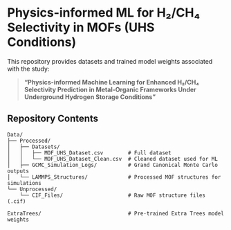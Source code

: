 # Physics-informed ML for H₂/CH₄ Selectivity in MOFs (UHS Conditions)

This repository provides datasets and trained model weights associated with the study:

> **“Physics-informed Machine Learning for Enhanced H₂/CH₄ Selectivity Prediction in Metal-Organic Frameworks Under Underground Hydrogen Storage Conditions”** 

## Repository Contents

~~~
Data/
├── Processed/                 
│   ├── Datasets/              
│   │   ├── MOF_UHS_Dataset.csv        # Full dataset
│   │   └── MOF_UHS_Dataset_Clean.csv  # Cleaned dataset used for ML
│   ├── GCMC_Simulation_Logs/          # Grand Canonical Monte Carlo outputs
│   └── LAMMPS_Structures/             # Processed MOF structures for simulations
└── Unprocessed/
    └── CIF_Files/                     # Raw MOF structure files (.cif)

ExtraTrees/                            # Pre-trained Extra Trees model weights
~~~


